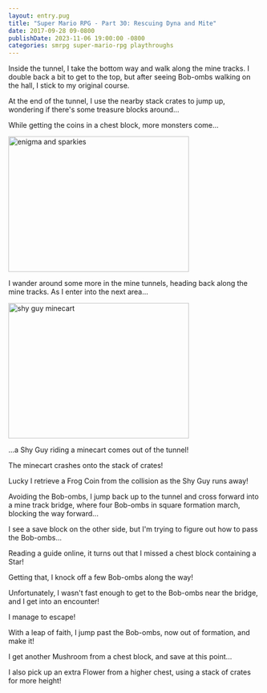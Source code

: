 ```yaml
---
layout: entry.pug
title: "Super Mario RPG - Part 30: Rescuing Dyna and Mite"
date: 2017-09-28 09-0800
publishDate: 2023-11-06 19:00:00 -0800
categories: smrpg super-mario-rpg playthroughs
---
```


Inside the tunnel, I take the bottom way and walk along the mine tracks. I double back a bit to get to the top, but after seeing Bob-ombs walking on the hall, I stick to my original course.

At the end of the tunnel, I use the nearby stack crates to jump up, wondering if there's some treasure blocks around...

While getting the coins in a chest block, more monsters come...

<img src="https://i.imgur.com/FwkKQud.png" alt="enigma and sparkies" width="360" height="270" id="liveblog" />

I wander around some more in the mine tunnels, heading back along the mine tracks. As I enter into the next area...

<img src="https://i.imgur.com/xVVQ7oW.png" alt="shy guy minecart" width="360" height="270" id="liveblog" />

...a Shy Guy riding a minecart comes out of the tunnel!

The minecart crashes onto the stack of crates!

Lucky I retrieve a Frog Coin from the collision as the Shy Guy runs away!

Avoiding the Bob-ombs, I jump back up to the tunnel and cross forward into a mine track bridge, where four Bob-ombs in square formation march, blocking the way forward...

I see a save block on the other side, but I'm trying to figure out how to pass the Bob-ombs...

Reading a guide online, it turns out that I missed a chest block containing a Star!

Getting that, I knock off a few Bob-ombs along the way!

Unfortunately, I wasn't fast enough to get to the Bob-ombs near the bridge, and I get into an encounter!

I manage to escape!

With a leap of faith, I jump past the Bob-ombs, now out of formation, and make it!

I get another Mushroom from a chest block, and save at this point...

I also pick up an extra Flower from a higher chest, using a stack of crates for more height!